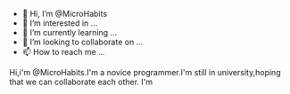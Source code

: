 - 👋 Hi, I’m @MicroHabits
- 👀 I’m interested in ...
- 🌱 I’m currently learning ...
- 💞️ I’m looking to collaborate on ...
- 📫 How to reach me ...

<!---
MicroHabits/MicroHabits is a ✨ special ✨ repository because its `README.md` (this file) appears on your GitHub profile.
You can click the Preview link to take a look at your changes.
--->

Hi,i'm @MicroHabits.I'm a novice programmer.I'm still in university,hoping that we can collaborate each other.
I'm 
